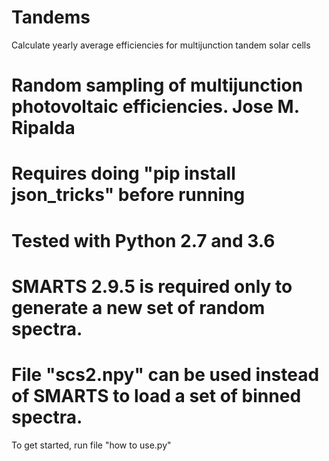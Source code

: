 # Tandems
Calculate yearly average efficiencies for multijunction tandem solar cells

# Random sampling of multijunction photovoltaic efficiencies. Jose M. Ripalda
# Requires doing "pip install json_tricks" before running
# Tested with Python 2.7 and 3.6
# SMARTS 2.9.5 is required only to generate a new set of random spectra. 
# File "scs2.npy" can be used instead of SMARTS to load a set of binned spectra.

To get started, run file "how to use.py"

